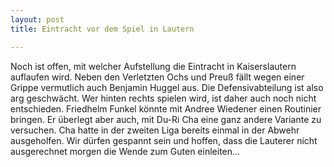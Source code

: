 ```yaml
---
layout: post
title: Eintracht vor dem Spiel in Lautern

---
```


Noch ist offen, mit welcher Aufstellung die Eintracht in Kaiserslautern auflaufen wird. Neben den Verletzten Ochs und Preuß fällt wegen einer Grippe vermutlich auch Benjamin Huggel aus. Die Defensivabteilung ist also arg geschwächt. Wer hinten rechts spielen wird, ist daher auch noch nicht entschieden. Friedhelm Funkel könnte mit Andree Wiedener einen Routinier bringen. Er überlegt aber auch, mit Du-Ri Cha eine ganz andere Variante zu versuchen. Cha hatte in der zweiten Liga bereits einmal in der Abwehr ausgeholfen. Wir dürfen gespannt sein und hoffen, dass die Lauterer nicht ausgerechnet morgen die Wende zum Guten einleiten...


